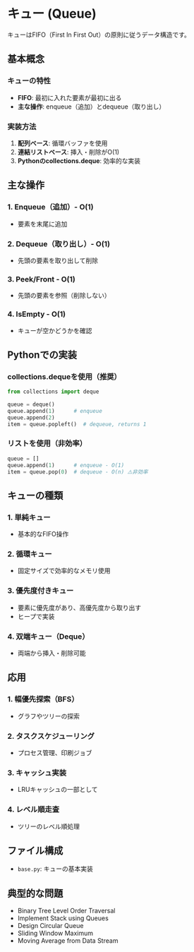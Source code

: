 # キュー (Queue)

キューはFIFO（First In First Out）の原則に従うデータ構造です。

## 基本概念

### キューの特性

- **FIFO**: 最初に入れた要素が最初に出る
- **主な操作**: enqueue（追加）とdequeue（取り出し）

### 実装方法

1. **配列ベース**: 循環バッファを使用
2. **連結リストベース**: 挿入・削除がO(1)
3. **Pythonのcollections.deque**: 効率的な実装

## 主な操作

### 1. Enqueue（追加）- O(1)

- 要素を末尾に追加

### 2. Dequeue（取り出し）- O(1)

- 先頭の要素を取り出して削除

### 3. Peek/Front - O(1)

- 先頭の要素を参照（削除しない）

### 4. IsEmpty - O(1)

- キューが空かどうかを確認

## Pythonでの実装

### collections.dequeを使用（推奨）

```python
from collections import deque

queue = deque()
queue.append(1)      # enqueue
queue.append(2)
item = queue.popleft()  # dequeue, returns 1
```

### リストを使用（非効率）

```python
queue = []
queue.append(1)      # enqueue - O(1)
item = queue.pop(0)  # dequeue - O(n) ⚠️非効率
```

## キューの種類

### 1. 単純キュー

- 基本的なFIFO操作

### 2. 循環キュー

- 固定サイズで効率的なメモリ使用

### 3. 優先度付きキュー

- 要素に優先度があり、高優先度から取り出す
- ヒープで実装

### 4. 双端キュー（Deque）

- 両端から挿入・削除可能

## 応用

### 1. 幅優先探索（BFS）

- グラフやツリーの探索

### 2. タスクスケジューリング

- プロセス管理、印刷ジョブ

### 3. キャッシュ実装

- LRUキャッシュの一部として

### 4. レベル順走査

- ツリーのレベル順処理

## ファイル構成

- `base.py`: キューの基本実装

## 典型的な問題

-  Binary Tree Level Order Traversal
-  Implement Stack using Queues
-  Design Circular Queue
-  Sliding Window Maximum
-  Moving Average from Data Stream
